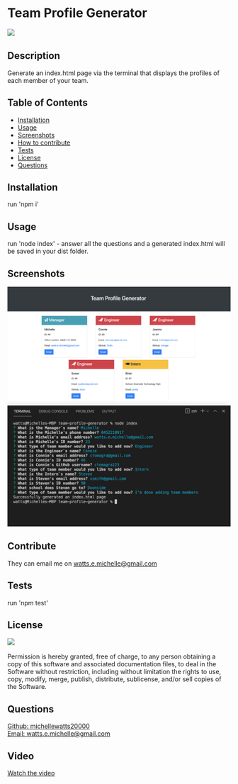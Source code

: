 # Team Profile Generator

  <a href="https://opensource.org/licenses/MIT">
  <img src="https://img.shields.io/badge/License-MIT-yellow.svg"></a>

  ## Description
  Generate an index.html page via the terminal that displays the profiles of each member of your team.

  ## Table of Contents
  - [Installation](#installation)
  - [Usage](#usage)
  - [Screenshots](#screenshots)
  - [How to contribute](#contribute)
  - [Tests](#tests)
  - [License](#license)
  - [Questions](#questions)

  ## Installation
  run 'npm i'

  ## Usage
  run 'node index' - answer all the questions and a generated index.html will be saved in your dist folder.

  ## Screenshots
  
  ![screenshot of generated html page](./src/img/screenshot.png)
  ![screenshot of inquirer](./src/img/screenshot-2.png)

  ## Contribute
  They can email me on watts.e.michelle@gmail.com

  ## Tests 
run 'npm test'

  ## License
<a href="https://opensource.org/licenses/MIT">
<img src="https://img.shields.io/badge/License-MIT-yellow.svg"></a>

Permission is hereby granted, free of charge, to any person obtaining a copy of this software and associated documentation files, to deal in the Software without restriction, including without limitation the rights to use, copy, modify, merge, publish, distribute, sublicense, and/or sell copies of the Software.


## Questions
[Github: michellewatts20000](https://github.com/michellewatts20000)
<br>
[Email: watts.e.michelle@gmail.com](mailto:watts.e.michelle@gmail.com)

## Video
[Watch the video](https://drive.google.com/file/d/1J0Y6uVDRb3E3WnApYX0q7Z-WBztpwEHG/view)
